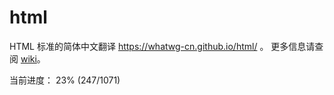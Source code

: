 # html

HTML 标准的简体中文翻译 https://whatwg-cn.github.io/html/ 。
更多信息请查阅 [wiki][wiki]。

当前进度： 23% (247/1071)

[wiki]: https://github.com/whatwg-cn/html/wiki

